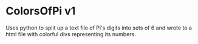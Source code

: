 # ColorsOfPi v1

Uses python to split up a text file of Pi's digits into sets of 6 and wrote to a html file with colorful divs representing its numbers.
